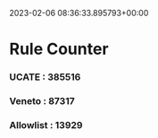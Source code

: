 2023-02-06 08:36:33.895793+00:00
# Rule Counter 
 ### UCATE : 385516

 ### Veneto : 87317

 ### Allowlist : 13929